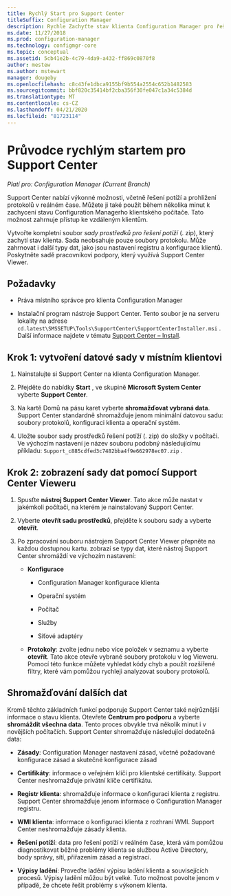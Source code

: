 ```yaml
---
title: Rychlý Start pro Support Center
titleSuffix: Configuration Manager
description: Rychle Zachyťte stav klienta Configuration Manager pro řešení potíží.
ms.date: 11/27/2018
ms.prod: configuration-manager
ms.technology: configmgr-core
ms.topic: conceptual
ms.assetid: 5cb41e2b-4c79-4da9-a432-ff869c0870f8
author: mestew
ms.author: mstewart
manager: dougeby
ms.openlocfilehash: c8c43fe1dbca9155bf9b554a2554c652b1482583
ms.sourcegitcommit: bbf820c35414bf2cba356f30fe047c1a34c5384d
ms.translationtype: MT
ms.contentlocale: cs-CZ
ms.lasthandoff: 04/21/2020
ms.locfileid: "81723114"
---
```

# <a name="support-center-quickstart-guide"></a>Průvodce rychlým startem pro Support Center

*Platí pro: Configuration Manager (Current Branch)*

Support Center nabízí výkonné možnosti, včetně řešení potíží a prohlížení protokolů v reálném čase. Můžete ji také použít během několika minut k zachycení stavu Configuration Managerho klientského počítače. Tato možnost zahrnuje přístup ke vzdáleným klientům.

Vytvořte kompletní soubor *sady prostředků pro řešení potíží* (. zip), který zachytí stav klienta. Sada neobsahuje pouze soubory protokolu. Může zahrnovat i další typy dat, jako jsou nastavení registru a konfigurace klientů. Poskytněte sadě pracovníkovi podpory, který využívá Support Center Viewer.



## <a name="prerequisites"></a>Požadavky

- Práva místního správce pro klienta Configuration Manager  

- Instalační program nástroje Support Center. Tento soubor je na serveru lokality na adrese `cd.latest\SMSSETUP\Tools\SupportCenter\SupportCenterInstaller.msi` . Další informace najdete v tématu [Support Center – Install](support-center.md#install).  



## <a name="step-1-create-a-data-bundle-on-a-local-client"></a>Krok 1: vytvoření datové sady v místním klientovi

1.  Nainstalujte si Support Center na klienta Configuration Manager.  

2.  Přejděte do nabídky **Start** , ve skupině **Microsoft System Center** vyberte **Support Center**.  

3.  Na kartě Domů na pásu karet vyberte **shromažďovat vybraná data**. Support Center standardně shromažďuje jenom minimální datovou sadu: soubory protokolů, konfiguraci klienta a operační systém.  

4.  Uložte soubor sady prostředků řešení potíží (. zip) do složky v počítači. Ve výchozím nastavení je název souboru podobný následujícímu příkladu: `Support_c885cdfed3c7482bba4f9e662978ec07.zip` .  



## <a name="step-2-view-the-data-bundle-using-support-center-viewer"></a>Krok 2: zobrazení sady dat pomocí Support Center Vieweru

1.  Spusťte **nástroj Support Center Viewer**. Tato akce může nastat v jakémkoli počítači, na kterém je nainstalovaný Support Center.  

2.  Vyberte **otevřít sadu prostředků**, přejděte k souboru sady a vyberte **otevřít**.  

3.  Po zpracování souboru nástrojem Support Center Viewer přepněte na každou dostupnou kartu. zobrazí se typy dat, které nástroj Support Center shromáždí ve výchozím nastavení:  

    - **Konfigurace**  

        - Configuration Manager konfigurace klienta  

        - Operační systém  

        - Počítač  

        - Služby  

        - Síťové adaptéry  

    - **Protokoly**: zvolte jednu nebo více položek v seznamu a vyberte **otevřít**. Tato akce otevře vybrané soubory protokolu v log Vieweru. Pomocí této funkce můžete vyhledat kódy chyb a použít rozšířené filtry, které vám pomůžou rychleji analyzovat soubory protokolů.  



## <a name="collect-more-data"></a>Shromažďování dalších dat

Kromě těchto základních funkcí podporuje Support Center také nejrůznější informace o stavu klienta. Otevřete **Centrum pro podporu** a vyberte **shromáždit všechna data**. Tento proces obvykle trvá několik minut i v novějších počítačích. Support Center shromažďuje následující dodatečná data:

- **Zásady**: Configuration Manager nastavení zásad, včetně požadované konfigurace zásad a skutečné konfigurace zásad  

- **Certifikáty**: informace o veřejném klíči pro klientské certifikáty. Support Center neshromažďuje privátní klíče certifikátu.  

- **Registr klienta**: shromažďuje informace o konfiguraci klienta z registru. Support Center shromažďuje jenom informace o Configuration Manager registru.  

- **WMI klienta**: informace o konfiguraci klienta z rozhraní WMI. Support Center neshromažďuje zásady klienta.  

- **Řešení potíží**: data pro řešení potíží v reálném čase, která vám pomůžou diagnostikovat běžné problémy klienta se službou Active Directory, body správy, sítí, přiřazením zásad a registrací.  

- **Výpisy ladění**: Proveďte ladění výpisu ladění klienta a souvisejících procesů. Výpisy ladění můžou být velké. Tuto možnost povolte jenom v případě, že chcete řešit problémy s výkonem klienta.  

